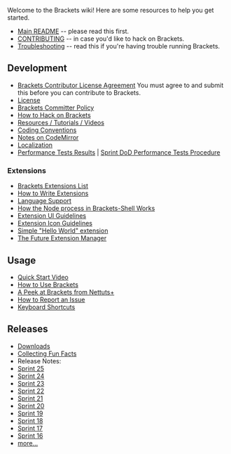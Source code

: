 Welcome to the Brackets wiki! Here are some resources to help you get started.

* [Main README](https://github.com/adobe/brackets/blob/master/README.md) -- please read this first.
* [CONTRIBUTING](https://github.com/adobe/brackets/blob/master/CONTRIBUTING.md) -- in case you'd like to hack on Brackets.
* [Troubleshooting](https://github.com/adobe/brackets/wiki/Troubleshooting) -- read this if you're having trouble running Brackets.

## Development

* [Brackets Contributor License Agreement](http://dev.brackets.io/brackets-contributor-license-agreement.html) You must agree to and submit this before you can contribute to Brackets.
* [License](https://github.com/adobe/brackets/blob/master/LICENSE)
* [Brackets Committer Policy](https://github.com/adobe/brackets/wiki/Brackets-Committer-Policy)
* [How to Hack on Brackets](https://github.com/adobe/brackets/wiki/How-to-Hack-on-Brackets)
* [Resources / Tutorials / Videos](https://github.com/adobe/brackets/wiki/Resources)
* [Coding Conventions](https://github.com/adobe/brackets/wiki/Brackets-Coding-Conventions)
* [Notes on CodeMirror](https://github.com/adobe/brackets/wiki/Notes-on-CodeMirror)
* [Localization](https://github.com/adobe/brackets/wiki/Localization)
* [Performance Tests Results](https://docs.google.com/spreadsheet/ccc?key=0Aras0diokeHxdEc5RGtOeVI0V0xGU3FPUXBuX3ZYTlE) | [Sprint DoD Performance Tests Procedure](https://github.com/adobe/brackets/wiki/Performance-Tests-Procedure)

### Extensions
* [Brackets Extensions List](https://github.com/adobe/brackets/wiki/Brackets-Extensions)
* [How to Write Extensions](https://github.com/adobe/brackets/wiki/How-to-Write-Extensions)
* [Language Support](https://github.com/adobe/brackets/wiki/Language-Support)
* [How the Node process in Brackets-Shell Works](wiki/Brackets-Node-Process:-Overview-for-Developers)
* [Extension UI Guidelines](https://github.com/adobe/brackets/wiki/Extension-UI-Guidelines)
* [Extension Icon Guidelines](https://github.com/adobe/brackets/wiki/Extension-Icon-Guidelines)
* [Simple "Hello World" extension](https://github.com/adobe/brackets/wiki/Simple-%22Hello-World%22-extension)
* [The Future Extension Manager](https://github.com/adobe/brackets/wiki/Research:-Extension-Management)

## Usage
* [Quick Start Video](http://www.youtube.com/watch?v=VKitqLpJtAY&feature=plcp)
* [How to Use Brackets](https://github.com/adobe/brackets/wiki/How-to-Use-Brackets)
* [A Peek at Brackets from Nettuts+](http://net.tutsplus.com/tutorials/tools-and-tips/a-peek-at-brackets/)
* [How to Report an Issue](https://github.com/adobe/brackets/wiki/How-to-Report-an-Issue)
* [Keyboard Shortcuts](https://github.com/adobe/brackets/wiki/Keyboard-Shortcuts)

## Releases

* [Downloads](http://download.brackets.io)
* [Collecting Fun Facts](https://github.com/adobe/brackets/wiki/Fun-Facts)
* Release Notes:
 * [Sprint 25](https://github.com/adobe/brackets/wiki/Release-Notes:-Sprint-25)
 * [Sprint 24](https://github.com/adobe/brackets/wiki/Release-Notes:-Sprint-24)
 * [Sprint 23](https://github.com/adobe/brackets/wiki/Release-Notes:-Sprint-23)
 * [Sprint 22](https://github.com/adobe/brackets/wiki/Release-Notes:-Sprint-22)
 * [Sprint 21](https://github.com/adobe/brackets/wiki/Release-Notes:-Sprint-21)
 * [Sprint 20](https://github.com/adobe/brackets/wiki/Release-Notes:-Sprint-20)
 * [Sprint 19](https://github.com/adobe/brackets/wiki/Release-Notes:-Sprint-19)
 * [Sprint 18](https://github.com/adobe/brackets/wiki/Release-Notes:-Sprint-18)
 * [Sprint 17](https://github.com/adobe/brackets/wiki/Release-Notes:-Sprint-17)
 * [Sprint 16](https://github.com/adobe/brackets/wiki/Release-Notes:-Sprint-16)
 * [more...](https://github.com/adobe/brackets/wiki/Release-Notes)